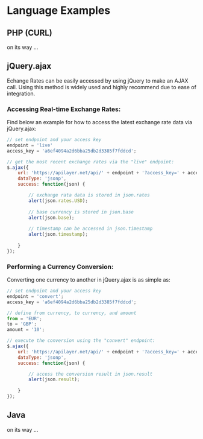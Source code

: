 # Language Examples

## PHP (CURL)

on its way ... 

## jQuery.ajax

Echange Rates can be easily accessed by using jQuery to make an AJAX call. Using this method is widely used and highly recommend due to ease of integration.

### Accessing Real-time Exchange Rates:

Find below an example for how to access the latest exchange rate data via jQuery.ajax:

```javascript
// set endpoint and your access key
endpoint = 'live'
access_key = 'a6ef4094a2d6bba25db2d3385f7fddcd';

// get the most recent exchange rates via the "live" endpoint:
$.ajax({
    url: 'https://apilayer.net/api/' + endpoint + '?access_key=' + access_key,   
    dataType: 'jsonp',
    success: function(json) {

        // exchange rata data is stored in json.rates
        alert(json.rates.USD);
        
        // base currency is stored in json.base
        alert(json.base);
        
        // timestamp can be accessed in json.timestamp
        alert(json.timestamp);
        
    }
});
```

### Performing a Currency Conversion:

Converting one currency to another in jQuery.ajax is as simple as:

```javascript
// set endpoint and your access key
endpoint = 'convert';
access_key = 'a6ef4094a2d6bba25db2d3385f7fddcd';

// define from currency, to currency, and amount
from = 'EUR';
to = 'GBP';
amount = '10';

// execute the conversion using the "convert" endpoint:
$.ajax({
    url: 'https://apilayer.net/api/' + endpoint + '?access_key=' + access_key +'&from=' + from + '&to=' + to + '&amount=' + amount,   
    dataType: 'jsonp',
    success: function(json) {

        // access the conversion result in json.result
        alert(json.result);
                
    }
});
```

## Java

on its way ... 
